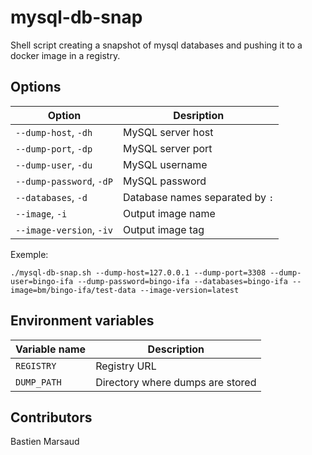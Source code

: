 # mysql-db-snap
Shell script creating a snapshot of mysql databases and pushing it to a docker image in a registry.

## Options
|Option|Desription|
|---|---|
|`--dump-host`, `-dh`|MySQL server host|
|`--dump-port`, `-dp`|MySQL server port|
|`--dump-user`, `-du`|MySQL username|
|`--dump-password`, `-dP`|MySQL password|
|`--databases`, `-d`|Database names separated by `:`|
|`--image`, `-i`|Output image name|
|`--image-version`, `-iv`|Output image tag|

Exemple:
```shell
./mysql-db-snap.sh --dump-host=127.0.0.1 --dump-port=3308 --dump-user=bingo-ifa --dump-password=bingo-ifa --databases=bingo-ifa --image=bm/bingo-ifa/test-data --image-version=latest
```

## Environment variables
|Variable name|Description|
|---|---|
|`REGISTRY`|Registry URL|
|`DUMP_PATH`|Directory where dumps are stored|

## Contributors
Bastien Marsaud